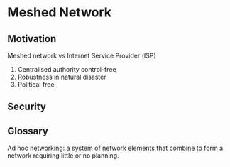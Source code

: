 # Meshed Network

## Motivation

Meshed network vs Internet Service Provider (ISP)
1. Centralised authority control-free
2. Robustness in natural disaster
3. Political free

## Security


## Glossary

Ad hoc networking: a system of network elements that combine to form a network requiring little or no planning.